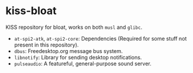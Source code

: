 # kiss-bloat
KISS repository for bloat, works on both `musl` and `glibc`.

* `at-spi2-atk`, `at-spi2-core`: Dependencies (Required for some stuff not present in this repository).
* `dbus`: Freedesktop.org message bus system.
* `libnotify`: Library for sending desktop notifications.
* `pulseaudio`: A featureful, general-purpose sound server.
